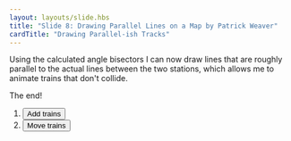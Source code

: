 ```yaml
---
layout: layouts/slide.hbs
title: "Slide 8: Drawing Parallel Lines on a Map by Patrick Weaver"
cardTitle: "Drawing Parallel-ish Tracks"
---
```


Using the calculated angle bisectors I can now draw lines that are roughly parallel to the actual lines between the two stations, which allows me to animate trains that don't collide.

The end!

<ol class="button-list">
  <li><button onClick="addTrains()">Add trains</button></li>
  <li><button onClick="moveTrains()">Move trains</button></li>
</ol>
